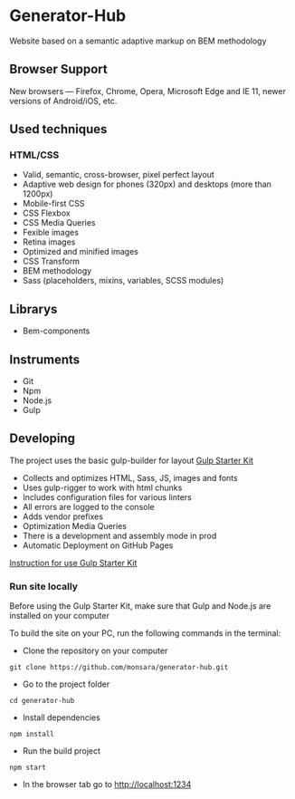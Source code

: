 # Generator-Hub

Website based on a semantic adaptive markup on BEM methodology

## Browser Support

New browsers — Firefox, Chrome, Opera, Microsoft Edge and IE 11, newer versions
of Android/iOS, etc.

## Used techniques

### HTML/CSS

- Valid, semantic, cross-browser, pixel perfect layout
- Adaptive web design for phones (320px) and desktops (more than 1200px)
- Mobile-first CSS
- CSS Flexbox
- CSS Media Queries
- Fexible images
- Retina images
- Optimized and minified images
- CSS Transform
- BEM methodology
- Sass (placeholders, mixins, variables, SCSS modules)

## Librarys

- Bem-components

## Instruments

- Git
- Npm
- Node.js
- Gulp

## Developing

The project uses the basic gulp-builder for layout
[Gulp Starter Kit](https://github.com/luxplanjay/gulp-starter-kit)

- Collects and optimizes HTML, Sass, JS, images and fonts
- Uses gulp-rigger to work with html chunks
- Includes configuration files for various linters
- All errors are logged to the console
- Adds vendor prefixes
- Optimization Media Queries
- There is a development and assembly mode in prod
- Automatic Deployment on GitHub Pages

[Instruction for use Gulp Starter Kit](https://github.com/luxplanjay/gulp-starter-kit)

### Run site locally

Before using the Gulp Starter Kit, make sure that Gulp and Node.js are installed
on your computer

To build the site on your PC, run the following commands in the terminal:

- Clone the repository on your computer

```shell
git clone https://github.com/monsara/generator-hub.git
```

- Go to the project folder

```shell
cd generator-hub
```

- Install dependencies

```shell
npm install
```

- Run the build project

```shell
npm start
```

- In the browser tab go to [http://localhost:1234](http://localhost:1234)
